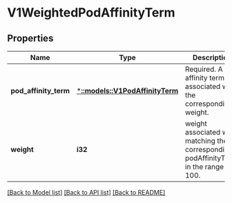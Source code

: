 # V1WeightedPodAffinityTerm

## Properties
Name | Type | Description | Notes
------------ | ------------- | ------------- | -------------
**pod_affinity_term** | [***::models::V1PodAffinityTerm**](io.k8s.kubernetes.pkg.api.v1.PodAffinityTerm.md) | Required. A pod affinity term, associated with the corresponding weight. | [default to null]
**weight** | **i32** | weight associated with matching the corresponding podAffinityTerm, in the range 1-100. | [default to null]

[[Back to Model list]](../README.md#documentation-for-models) [[Back to API list]](../README.md#documentation-for-api-endpoints) [[Back to README]](../README.md)


